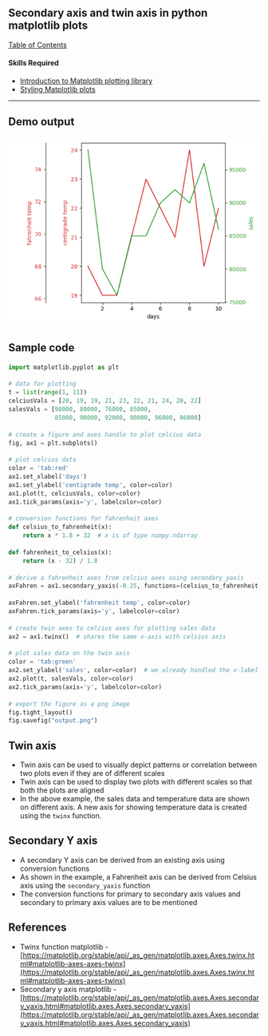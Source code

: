 ## Secondary axis and twin axis in python matplotlib plots

[Table of Contents](https://nagasudhir.blogspot.com/2020/04/taming-python-table-of-contents.html)

#### Skills Required
* [Introduction to Matplotlib plotting library](https://nagasudhir.blogspot.com/2020/05/intro-to-matplotlib.html)
* [Styling Matplotlib plots](https://nagasudhir.blogspot.com/2020/05/styling-matplotlib-plots.html)

<hr/>

## Demo output

![matplotlib_secondary_axis_twinx_demo.png](https://github.com/nagasudhirpulla/taming_python/blob/master/blog/skills/assets/img/matplotlib_secondary_axis_twinx_demo.png?raw=true)
## Sample code

```python
import matplotlib.pyplot as plt

# data for plotting
t = list(range(1, 11))
celciusVals = [20, 19, 19, 21, 23, 22, 21, 24, 20, 22]
salesVals = [98000, 80000, 76000, 85000,
             85000, 90000, 92000, 90000, 96000, 86000]

# create a figure and axes handle to plot celcius data
fig, ax1 = plt.subplots()

# plot celcius data
color = 'tab:red'
ax1.set_xlabel('days')
ax1.set_ylabel('centigrade temp', color=color)
ax1.plot(t, celciusVals, color=color)
ax1.tick_params(axis='y', labelcolor=color)

# conversion functions for fahrenheit axes
def celsius_to_fahrenheit(x):
    return x * 1.8 + 32  # x is of type numpy.ndarray

def fahrenheit_to_celsius(x):
    return (x - 32) / 1.8

# derive a fahrenheit axes from celcius axes using secondary_yaxis
axFahren = ax1.secondary_yaxis(-0.25, functions=(celsius_to_fahrenheit, fahrenheit_to_celsius))

axFahren.set_ylabel('fahrenheit temp', color=color)
axFahren.tick_params(axis='y', labelcolor=color)

# create twin axes to celcius axes for plotting sales data
ax2 = ax1.twinx()  # shares the same x-axis with celsius axis

# plot sales data on the twin axis
color = 'tab:green'
ax2.set_ylabel('sales', color=color)  # we already handled the x-label with ax1
ax2.plot(t, salesVals, color=color)
ax2.tick_params(axis='y', labelcolor=color)

# export the figure as a png image
fig.tight_layout()
fig.savefig("output.png")
```

## Twin axis

-   Twin axis can be used to visually depict patterns or correlation between two plots even if they are of different scales
-   Twin axis can be used to display two plots with different scales so that both the plots are aligned
-   In the above example, the sales data and temperature data are shown on different axis. A new axis for showing temperature data is created using the `twinx` function.

## Secondary Y axis

-   A secondary Y axis can be derived from an existing axis using conversion functions
-   As shown in the example, a Fahrenheit axis can be derived from Celsius axis using the `secondary_yaxis` function
-   The conversion functions for primary to secondary axis values and secondary to primary axis values are to be mentioned

## References

-   Twinx function matplotlib - [](https://matplotlib.org/stable/api/_as_gen/matplotlib.axes.Axes.twinx.html#matplotlib-axes-axes-twinx)[https://matplotlib.org/stable/api/_as_gen/matplotlib.axes.Axes.twinx.html#matplotlib-axes-axes-twinx](https://matplotlib.org/stable/api/_as_gen/matplotlib.axes.Axes.twinx.html#matplotlib-axes-axes-twinx)
-   Secondary y axis matplotlib - [](https://matplotlib.org/stable/api/_as_gen/matplotlib.axes.Axes.secondary_yaxis.html#matplotlib.axes.Axes.secondary_yaxis)[https://matplotlib.org/stable/api/_as_gen/matplotlib.axes.Axes.secondary_yaxis.html#matplotlib.axes.Axes.secondary_yaxis](https://matplotlib.org/stable/api/_as_gen/matplotlib.axes.Axes.secondary_yaxis.html#matplotlib.axes.Axes.secondary_yaxis)
<!--stackedit_data:
eyJoaXN0b3J5IjpbLTIxNDYwODU5ODYsLTIwMzI4NzQ3MjEsND
UwMzc0ODA2XX0=
-->